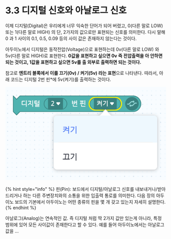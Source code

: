 # 3.3 디지털 신호와 아날로그 신호

이제 디지털\(Digital\)은 우리에게 너무 익숙한 단어가 되어 버렸고, 0\(다른 말로 LOW\) 또는 1\(다른 말로 HIGH\) 의 단, 2가지의 값으로만 표현되는 신호를 의미한다. 다시 말해 0 과 1 사이의 0.1, 0.5, 0.09 등의 사이 값은 존재하지 않는다는 것이다.

아두이노에서 디지털은 동작전압\(Voltage\)으로 표현하는데 0v\(다른 말로 LOW\) 와 5v\(다른 말로 HIGH\)로 표현한다. **0값을 표현하고 싶으면 0v 즉 전압출력을 아 안하면 되는 것이고, 1값을 표현하고 싶으면 5v를 출 외부로 출력하면 되는 것이다.**

참고로 **엔트리 블록에서 이를 끄기\(0v\) / 켜기\(5v\) 라는 표현**으로 나타낸다. 따라서, 아래 코드는 디지털 2번 핀\*에 5v\(켜기\)를 출력하는 것이다.

![](../.gitbook/assets/image%20%281%29.png)

{% hint style="info" %}
핀\(Pin\):  보드에서 디지털/아날로그 신호를 내보내거나/받아드리거나 하는 다른 주변장치와의 소통을 위한 입출력 통로를 의미한다. 다음 장의 아두이노 보드의 기본에서 아두이노는 어떤 종류의 핀을 몇 개 갖고 있는지 자세히 설명한다.
{% endhint %}

아날로그\(Analog\)는 연속적인 값. 즉 디지털 처럼 딱 2가지 값만 있는게 아니라, 특정 범위에 있어 모든 사이값이 존재한다고 할 수 있다. 예를 들어 아두이노에서는 아날로그 값을 ...

